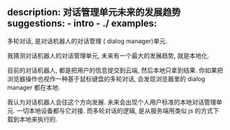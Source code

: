 description: 对话管理单元未来的发展趋势
suggestions:
    - intro
    - ./
examples:
---


多轮对话, 是对话机器人的对话管理 ( dialog manager)单元.

我猜测对话机器人的对话管理单元, 未来有一个最大的发展趋势, 就是本地化.

目前的对话机器人, 都是把用户的信息提交到云端, 然后本地只拿到结果. 你如果把浏览器操作也视作一种基于鼠标键盘的多轮对话, 会发现浏览器里的 dialog manager 都在本地.

我认为对话机器人会往这个方向发展. 未来会出现个人用户标准的本地对话管理单元. 一切本地设备都与它对接. 而多轮对话的逻辑, 是从服务端用类似 js 的方式下载到本地来执行的.


